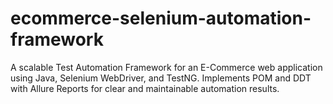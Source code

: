 # ecommerce-selenium-automation-framework
A scalable Test Automation Framework for an E-Commerce web application using Java, Selenium WebDriver, and TestNG. Implements POM and DDT with Allure Reports for clear and maintainable automation results.
